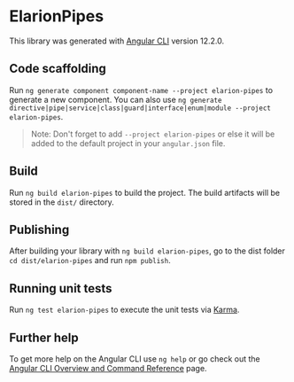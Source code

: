 # ElarionPipes

This library was generated with [Angular CLI](https://github.com/angular/angular-cli) version 12.2.0.

## Code scaffolding

Run `ng generate component component-name --project elarion-pipes` to generate a new component. You can also use `ng generate directive|pipe|service|class|guard|interface|enum|module --project elarion-pipes`.
> Note: Don't forget to add `--project elarion-pipes` or else it will be added to the default project in your `angular.json` file. 

## Build

Run `ng build elarion-pipes` to build the project. The build artifacts will be stored in the `dist/` directory.

## Publishing

After building your library with `ng build elarion-pipes`, go to the dist folder `cd dist/elarion-pipes` and run `npm publish`.

## Running unit tests

Run `ng test elarion-pipes` to execute the unit tests via [Karma](https://karma-runner.github.io).

## Further help

To get more help on the Angular CLI use `ng help` or go check out the [Angular CLI Overview and Command Reference](https://angular.io/cli) page.
